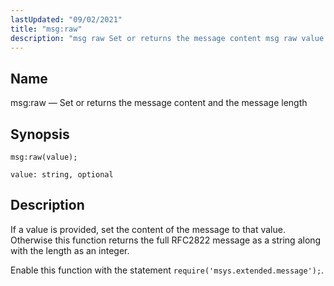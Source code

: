 ```yaml
---
lastUpdated: "09/02/2021"
title: "msg:raw"
description: "msg raw Set or returns the message content msg raw value and the message length If a value is provided set the content of the message to that value Otherwise this function returns the full RFC 2822 message as a string along with the length as an integer Enable this function with the statement require msys extended message..."
---
```


<a name="lua.ref.msg_raw"></a> 
## Name

msg:raw — Set or returns the message content and the message length

<a name="idp16866720"></a> 
## Synopsis

`msg:raw(value);`

`value: string, optional`<a name="idp16869696"></a> 
## Description

If a value is provided, set the content of the message to that value. Otherwise this function returns the full RFC2822 message as a string along with the length as an integer.

Enable this function with the statement `require('msys.extended.message');`.
